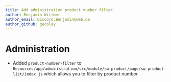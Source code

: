 ```yaml
---
title: Add administration product number filter
author: Benjamin Wittwer
author_email: Discord.Benjamin@web.de
author_github: gecolay
---
```

# Administration
* Added `product-number-filter` to `Resources/app/administration/src/module/sw-product/page/sw-product-list/index.js` which allows you to filter by product number
